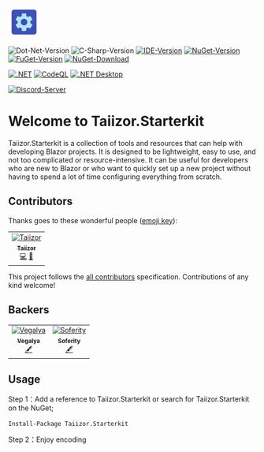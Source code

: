 ![Logo](.images/Logo.png)

![Dot-Net-Version](https://img.shields.io/badge/.NET-%3E%3D6.0-blue)
![C-Sharp-Version](https://img.shields.io/badge/C%23-Preview-blue.svg)
[![IDE-Version](https://img.shields.io/badge/IDE-VS2022-blue.svg)](https://visualstudio.microsoft.com/downloads)
[![NuGet-Version](https://img.shields.io/nuget/v/Taiizor.Starterkit.svg?label=NuGet)](https://www.nuget.org/packages/Taiizor.Starterkit)
[![FuGet-Version](https://www.fuget.org/packages/Taiizor.Starterkit/badge.svg?label=FuGet)](https://www.fuget.org/packages/Taiizor.Starterkit)
[![NuGet-Download](https://img.shields.io/nuget/dt/Taiizor.Starterkit?label=Download)](https://www.nuget.org/api/v2/package/Taiizor.Starterkit)

[![.NET](https://github.com/Taiizor/Taiizor.Starterkit/actions/workflows/dotnet.yml/badge.svg)](https://github.com/Taiizor/Taiizor.Starterkit/actions/workflows/dotnet.yml)
[![CodeQL](https://github.com/Taiizor/Taiizor.Starterkit/actions/workflows/codeql-analysis.yml/badge.svg)](https://github.com/Taiizor/Taiizor.Starterkit/actions/workflows/codeql-analysis.yml)
[![.NET Desktop](https://github.com/Taiizor/Taiizor.Starterkit/actions/workflows/dotnet-desktop.yml/badge.svg)](https://github.com/Taiizor/Taiizor.Starterkit/actions/workflows/dotnet-desktop.yml)

[![Discord-Server](https://img.shields.io/discord/932386235538878534?label=Discord)](https://discord.gg/nxG977byXb)

# Welcome to Taiizor.Starterkit
Taiizor.Starterkit is a collection of tools and resources that can help with developing Blazor projects. It is designed to be lightweight, easy to use, and not too complicated or resource-intensive. It can be useful for developers who are new to Blazor or who want to quickly set up a new project without having to spend a lot of time configuring everything from scratch.

## Contributors

Thanks goes to these wonderful people ([emoji key](https://allcontributors.org/docs/en/emoji-key)):

<table>
  <tr>
    <td align="center">
		<a href="https://github.com/Taiizor">
			<img src="https://avatars3.githubusercontent.com/u/41683699?s=460&v=4" width="80px;" alt="Taiizor"/>
			<br/>
			<sub>
				<b>Taiizor</b>
			</sub>
		</a>
		<br/>
		<a href="https://github.com/Taiizor/Taiizor.Starterkit/commits?author=Taiizor" title="Code">💻</a>
		<a href="https://www.taiizor.com" title="Ideas & Planning, Feedback">🤔</a>
	</td>
  </tr>
</table>

This project follows the [all contributors](https://github.com/all-contributors/all-contributors) specification. Contributions of any kind welcome!

## Backers

<table>
  <tr>
    <td align="center">
		<a href="https://github.com/Vegalya">
			<img src="https://avatars3.githubusercontent.com/u/98421771?s=200&v=4" width="80px;" alt="Vegalya"/>
			<br/>
			<sub>
				<b>Vegalya</b>
			</sub>
		</a>
		<br/>
		<a href="https://github.com/Vegalya" target="_blank" title="Content">🖋</a>
	</td>
    <td align="center">
		<a href="https://github.com/Soferity">
			<img src="https://avatars3.githubusercontent.com/u/63516515?s=200&v=4" width="80px;" alt="Soferity"/>
			<br/>
			<sub>
				<b>Soferity</b>
			</sub>
		</a>
		<br/>
		<a href="https://github.com/Soferity" target="_blank" title="Content">🖋</a>
	</td>
  </tr>
</table>

## Usage

Step 1：Add a reference to Taiizor.Starterkit or search for Taiizor.Starterkit on the NuGet;

```Install-Package Taiizor.Starterkit```

Step 2：Enjoy encoding
